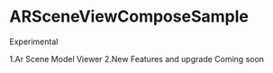 # ARSceneViewComposeSample
Experimental


1.Ar Scene Model Viewer
2.New Features and upgrade Coming soon
